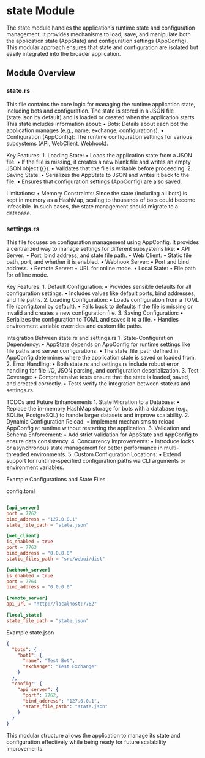 # state Module

The state module handles the application’s runtime state and configuration management. It provides mechanisms to load, save, and manipulate both the application state (AppState) and configuration settings (AppConfig). This modular approach ensures that state and configuration are isolated but easily integrated into the broader application.

## Module Overview

### state.rs

This file contains the core logic for managing the runtime application state, including bots and configuration. The state is stored in a JSON file (state.json by default) and is loaded or created when the application starts. This state includes information about:
	•	Bots: Details about each bot the application manages (e.g., name, exchange, configurations).
	•	Configuration (AppConfig): The runtime configuration settings for various subsystems (API, WebClient, Webhook).

Key Features:
	1.	Loading State:
	•	Loads the application state from a JSON file.
	•	If the file is missing, it creates a new blank file and writes an empty JSON object ({}).
	•	Validates that the file is writable before proceeding.
	2.	Saving State:
	•	Serializes the AppState to JSON and writes it back to the file.
	•	Ensures that configuration settings (AppConfig) are also saved.

Limitations:
	•	Memory Constraints: Since the state (including all bots) is kept in memory as a HashMap, scaling to thousands of bots could become infeasible. In such cases, the state management should migrate to a database.

### settings.rs

This file focuses on configuration management using AppConfig. It provides a centralized way to manage settings for different subsystems like:
	•	API Server:
	•	Port, bind address, and state file path.
	•	Web Client:
	•	Static file path, port, and whether it is enabled.
	•	Webhook Server:
	•	Port and bind address.
	•	Remote Server:
	•	URL for online mode.
	•	Local State:
	•	File path for offline mode.

Key Features:
	1.	Default Configuration:
	•	Provides sensible defaults for all configuration settings.
	•	Includes values like default ports, bind addresses, and file paths.
	2.	Loading Configuration:
	•	Loads configuration from a TOML file (config.toml by default).
	•	Falls back to defaults if the file is missing or invalid and creates a new configuration file.
	3.	Saving Configuration:
	•	Serializes the configuration to TOML and saves it to a file.
	•	Handles environment variable overrides and custom file paths.

Integration Between state.rs and settings.rs
	1.	State-Configuration Dependency:
	•	AppState depends on AppConfig for runtime settings like file paths and server configurations.
	•	The state_file_path defined in AppConfig determines where the application state is saved or loaded from.
	2.	Error Handling:
	•	Both state.rs and settings.rs include robust error handling for file I/O, JSON parsing, and configuration deserialization.
	3.	Test Coverage:
	•	Comprehensive tests ensure that the state is loaded, saved, and created correctly.
	•	Tests verify the integration between state.rs and settings.rs.

TODOs and Future Enhancements
	1.	State Migration to a Database:
	•	Replace the in-memory HashMap storage for bots with a database (e.g., SQLite, PostgreSQL) to handle larger datasets and improve scalability.
	2.	Dynamic Configuration Reload:
	•	Implement mechanisms to reload AppConfig at runtime without restarting the application.
	3.	Validation and Schema Enforcement:
	•	Add strict validation for AppState and AppConfig to ensure data consistency.
	4.	Concurrency Improvements:
	•	Introduce locks or asynchronous state management for better performance in multi-threaded environments.
	5.	Custom Configuration Locations:
	•	Extend support for runtime-specified configuration paths via CLI arguments or environment variables.

Example Configurations and State Files

config.toml
```toml

[api_server]
port = 7762
bind_address = "127.0.0.1"
state_file_path = "state.json"

[web_client]
is_enabled = true
port = 7763
bind_address = "0.0.0.0"
static_files_path = "src/webui/dist"

[webhook_server]
is_enabled = true
port = 7764
bind_address = "0.0.0.0"

[remote_server]
api_url = "http://localhost:7762"

[local_state]
state_file_path = "state.json"
```
Example state.json
```json
{
  "bots": {
    "bot1": {
      "name": "Test Bot",
      "exchange": "Test Exchange"
    }
  },
  "config": {
    "api_server": {
      "port": 7762,
      "bind_address": "127.0.0.1",
      "state_file_path": "state.json"
    }
  }
}
```
This modular structure allows the application to manage its state and configuration effectively while being ready for future scalability improvements.
